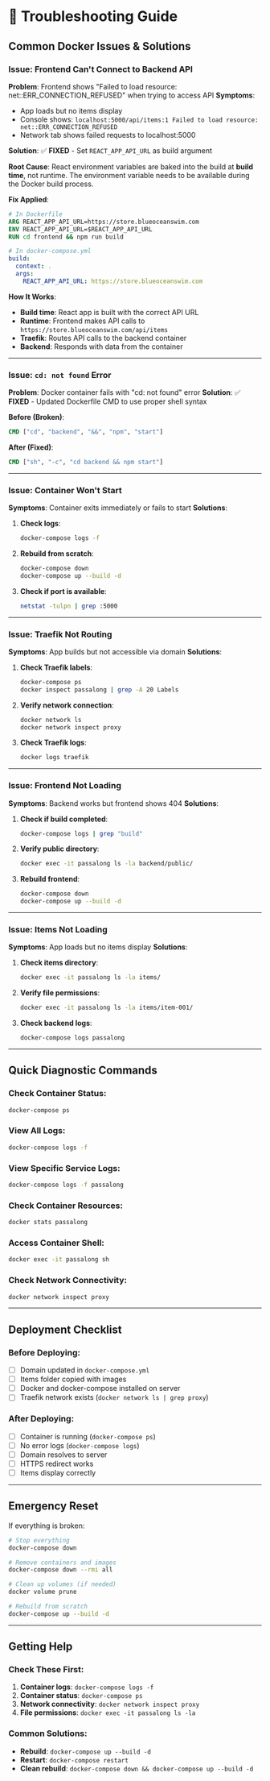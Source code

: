 # 🔧 Troubleshooting Guide

## Common Docker Issues & Solutions

### Issue: Frontend Can't Connect to Backend API
**Problem**: Frontend shows "Failed to load resource: net::ERR_CONNECTION_REFUSED" when trying to access API
**Symptoms**: 
- App loads but no items display
- Console shows: `localhost:5000/api/items:1 Failed to load resource: net::ERR_CONNECTION_REFUSED`
- Network tab shows failed requests to localhost:5000

**Solution**: ✅ **FIXED** - Set `REACT_APP_API_URL` as build argument

**Root Cause**: React environment variables are baked into the build at **build time**, not runtime. The environment variable needs to be available during the Docker build process.

**Fix Applied**:
```dockerfile
# In Dockerfile
ARG REACT_APP_API_URL=https://store.blueoceanswim.com
ENV REACT_APP_API_URL=$REACT_APP_API_URL
RUN cd frontend && npm run build
```

```yaml
# In docker-compose.yml
build: 
  context: .
  args:
    REACT_APP_API_URL: https://store.blueoceanswim.com
```

**How It Works**:
- **Build time**: React app is built with the correct API URL
- **Runtime**: Frontend makes API calls to `https://store.blueoceanswim.com/api/items`
- **Traefik**: Routes API calls to the backend container
- **Backend**: Responds with data from the container

---

### Issue: `cd: not found` Error
**Problem**: Docker container fails with "cd: not found" error
**Solution**: ✅ **FIXED** - Updated Dockerfile CMD to use proper shell syntax

**Before (Broken)**:
```dockerfile
CMD ["cd", "backend", "&&", "npm", "start"]
```

**After (Fixed)**:
```dockerfile
CMD ["sh", "-c", "cd backend && npm start"]
```

---

### Issue: Container Won't Start
**Symptoms**: Container exits immediately or fails to start
**Solutions**:

1. **Check logs**:
   ```bash
   docker-compose logs -f
   ```

2. **Rebuild from scratch**:
   ```bash
   docker-compose down
   docker-compose up --build -d
   ```

3. **Check if port is available**:
   ```bash
   netstat -tulpn | grep :5000
   ```

---

### Issue: Traefik Not Routing
**Symptoms**: App builds but not accessible via domain
**Solutions**:

1. **Check Traefik labels**:
   ```bash
   docker-compose ps
   docker inspect passalong | grep -A 20 Labels
   ```

2. **Verify network connection**:
   ```bash
   docker network ls
   docker network inspect proxy
   ```

3. **Check Traefik logs**:
   ```bash
   docker logs traefik
   ```

---

### Issue: Frontend Not Loading
**Symptoms**: Backend works but frontend shows 404
**Solutions**:

1. **Check if build completed**:
   ```bash
   docker-compose logs | grep "build"
   ```

2. **Verify public directory**:
   ```bash
   docker exec -it passalong ls -la backend/public/
   ```

3. **Rebuild frontend**:
   ```bash
   docker-compose down
   docker-compose up --build -d
   ```

---

### Issue: Items Not Loading
**Symptoms**: App loads but no items display
**Solutions**:

1. **Check items directory**:
   ```bash
   docker exec -it passalong ls -la items/
   ```

2. **Verify file permissions**:
   ```bash
   docker exec -it passalong ls -la items/item-001/
   ```

3. **Check backend logs**:
   ```bash
   docker-compose logs passalong
   ```

---

## Quick Diagnostic Commands

### Check Container Status:
```bash
docker-compose ps
```

### View All Logs:
```bash
docker-compose logs -f
```

### View Specific Service Logs:
```bash
docker-compose logs -f passalong
```

### Check Container Resources:
```bash
docker stats passalong
```

### Access Container Shell:
```bash
docker exec -it passalong sh
```

### Check Network Connectivity:
```bash
docker network inspect proxy
```

---

## Deployment Checklist

### Before Deploying:
- [ ] Domain updated in `docker-compose.yml`
- [ ] Items folder copied with images
- [ ] Docker and docker-compose installed on server
- [ ] Traefik network exists (`docker network ls | grep proxy`)

### After Deploying:
- [ ] Container is running (`docker-compose ps`)
- [ ] No error logs (`docker-compose logs`)
- [ ] Domain resolves to server
- [ ] HTTPS redirect works
- [ ] Items display correctly

---

## Emergency Reset

If everything is broken:

```bash
# Stop everything
docker-compose down

# Remove containers and images
docker-compose down --rmi all

# Clean up volumes (if needed)
docker volume prune

# Rebuild from scratch
docker-compose up --build -d
```

---

## Getting Help

### Check These First:
1. **Container logs**: `docker-compose logs -f`
2. **Container status**: `docker-compose ps`
3. **Network connectivity**: `docker network inspect proxy`
4. **File permissions**: `docker exec -it passalong ls -la`

### Common Solutions:
- **Rebuild**: `docker-compose up --build -d`
- **Restart**: `docker-compose restart`
- **Clean rebuild**: `docker-compose down && docker-compose up --build -d`
